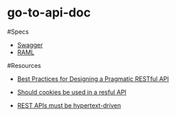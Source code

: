 # go-to-api-doc

#Specs

- [Swagger](http://editor.swagger.io/#/)
- [RAML](http://raml.org/spec.html)

#Resources

- [Best Practices for Designing a Pragmatic RESTful API](http://www.vinaysahni.com/best-practices-for-a-pragmatic-restful-api)

- [Should cookies be used in a resful API](http://programmers.stackexchange.com/questions/141019/should-cookies-be-used-in-a-restful-api)

- [REST APIs must be hypertext-driven](http://roy.gbiv.com/untangled/2008/rest-apis-must-be-hypertext-driven)

